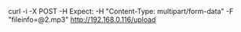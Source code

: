  curl -i -X POST -H Expect: -H "Content-Type: multipart/form-data" -F "fileinfo=@2.mp3" http://192.168.0.116/upload
